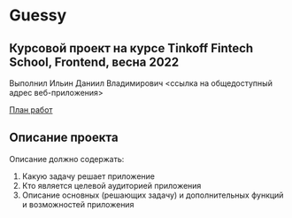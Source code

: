 # Guessy

## Курсовой проект на курсе Tinkoff Fintech School, Frontend, весна 2022

Выполнил Ильин Даниил Владимирович
<ссылка на общедоступный адрес веб-приложения>

[План работ](https://www.notion.so/Coursework-guessy-0626bc08aef149a19e983cd9b8bf1e79)

## Описание проекта

Описание должно содержать:

1. Какую задачу решает приложение
2. Кто является целевой аудиторией приложения
3. Описание основных (решающих задачу) и дополнительных функций и возможностей приложения
